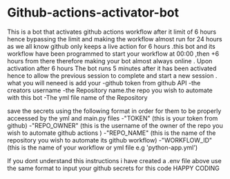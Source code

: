 # Github-actions-activator-bot
This is a bot that activates github actions workflow after it limit of 6 hours hence bypassing the limit and making the workflow almost run for 24 hours 
    as we all know github only keeps a live action for 6 hours .this bot and its workflow have been programmed to start your workflow at 00:00 ,then +6 hours from there therefore making your bot almost always online .
   Upon activation after 6 hours The bot runs 5 minutes after it has been activated hence to allow the previous session to complete and start a new session .
   what you will neneed is add your 
     -github token from github API 
     -the creators username 
     -the Repository name.the repo you wish to automate with this bot
     -The yml file name of the Repository

save the secrets using the following format in order for them to be properly acceessed by the yml and main.py files 
   -"TOKEN" (this is your token from github)
   -"REPO_OWNER" (this is the username of the owner of the repo you wish to automate github actions )
   -"REPO_NAME" (this is the name of the repository you wish to automate its github workflow)
   -"WORKFLOW_ID" (this is the name of your workflow or yml file e.g 'python-app.yml')

   If you dont understand this instructions i have created a .env file above use the same format to input your github secrets for this code
   HAPPY CODING
     
